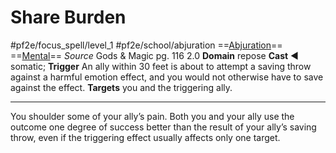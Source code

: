 # Share Burden
#pf2e/focus_spell/level_1 #pf2e/school/abjuration 
==[Abjuration](rules/traits/abjuration.md)== ==[Mental](rules/traits/mental.md)==
*Source* Gods & Magic pg. 116 2.0
**Domain** repose
**Cast** ◄ somatic; **Trigger** An ally within 30 feet is about to attempt a saving throw against a harmful emotion effect, and you would not otherwise have to save against the effect.
**Targets** you and the triggering ally.

---
You shoulder some of your ally’s pain. Both you and your ally use the outcome one degree of success better than the result of your ally’s saving throw, even if the triggering effect usually affects only one target.